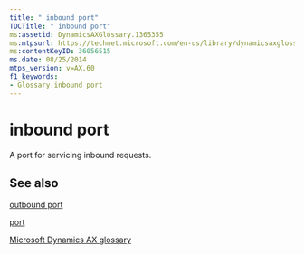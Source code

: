 ```yaml
---
title: " inbound port"
TOCTitle: " inbound port"
ms:assetid: DynamicsAXGlossary.1365355
ms:mtpsurl: https://technet.microsoft.com/en-us/library/dynamicsaxglossary.1365355(v=AX.60)
ms:contentKeyID: 36056515
ms.date: 08/25/2014
mtps_version: v=AX.60
f1_keywords:
- Glossary.inbound port
---
```


# inbound port

A port for servicing inbound requests.

## See also

[outbound port](outbound-port.md)

[port](port.md)

[Microsoft Dynamics AX glossary](glossary/microsoft-dynamics-ax-glossary.md)

  


